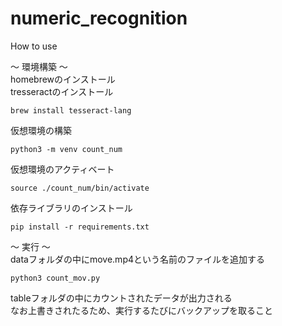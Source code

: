 # numeric_recognition


How to use


〜 環境構築 〜  
homebrewのインストール  
tresseractのインストール  
```brew install tesseract
brew install tesseract-lang
```

仮想環境の構築  
```
python3 -m venv count_num
```
仮想環境のアクティベート  
```
source ./count_num/bin/activate
```
依存ライブラリのインストール  
```
pip install -r requirements.txt  
```

〜 実行 〜  
dataフォルダの中にmove.mp4という名前のファイルを追加する  
```
python3 count_mov.py
```
tableフォルダの中にカウントされたデータが出力される  
なお上書きされたるため、実行するたびにバックアップを取ること  


